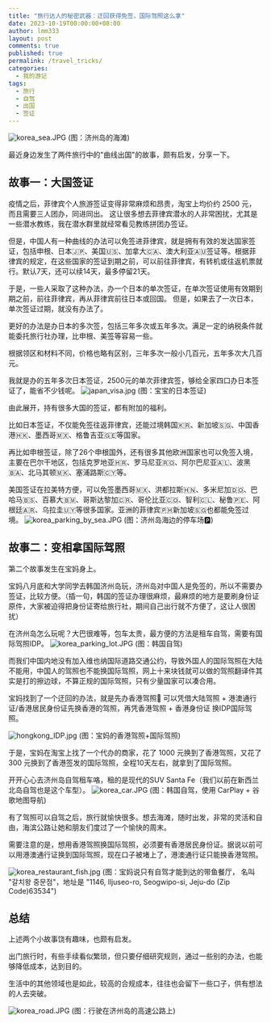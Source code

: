 ```yaml
---
title: "旅行达人的秘密武器：迂回获得免签，国际驾照这么拿"
date: 2023-10-19T00:00:00+08:00
author: lmm333
layout: post
comments: true
published: true
permalink: /travel_tricks/
categories:
  - 我的游记
tags:
  - 旅行
  - 自驾
  - 出国
  - 签证
---
```


![korea_sea.JPG](../images/23-10-18/korea_sea.JPG)
(图：济州岛的海滩)

最近身边发生了两件旅行中的"曲线出国"的故事，颇有启发，分享一下。

## 故事一：大国签证

疫情之后，菲律宾个人旅游签证变得非常麻烦和昂贵，淘宝上均价约 2500 元，而且需要三人团办，同进同出。
这让很多想去菲律宾潜水的人非常困扰，尤其是一些潜水教练，我在潜水群里就经常看见教练拼团办签证。
<!--more-->
但是，中国人有一种曲线的办法可以免签进菲律宾，就是拥有有效的发达国家签证，包括申根、日本🇯🇵、美国🇺🇸、加拿大🇨🇦、澳大利亚🇦🇺签证等。根据菲律宾的规定，在这些国家的签证到期之前，可以前往菲律宾，有转机或往返机票就行。默认7天，还可以续14天，最多停留21天。

于是，一些人采取了这种办法，办一个日本的单次签证，在单次签证使用有效期到期之前，前往菲律宾，再从菲律宾前往日本或回国。
但是，如果去了一次日本，单次签证过期，就没有办法了。

更好的办法是办日本的多次签，包括三年多次或五年多次。满足一定的纳税条件就能委托旅行社办理，比申根、美签等容易一些。

根据领区和材料不同，价格也略有区别，三年多次一般小几百元，五年多次大几百元。

我就是办的五年多次日本签证，2500元的单次菲律宾签，够给全家四口办日本签证了，能省不少钱呢。
![japan_visa.jpg](../images/23-10-18/japan_visa.jpg)
(图：宝宝的日本签证)

由此展开，持有很多大国的签证，都有附加的福利。

比如日本签证，不仅能免签往返菲律宾，还能过境韩国🇰🇷、新加坡🇸🇬、中国香港🇭🇰、墨西哥🇲🇽、格鲁吉亚🇬🇪等国家。

再比如申根签证，除了26个申根国外，还有很多其他欧洲国家也可以免签入境，主要在巴尔干地区，包括克罗地亚🇭🇷、罗马尼亚🇷🇴、阿尔巴尼亚🇦🇱、波黑🇧🇦、北马其顿🇲🇰、塞浦路斯🇨🇾等。

美国签证在拉美特方便，可以免签墨西哥🇲🇽、洪都拉斯🇭🇳、多米尼加🇩🇴、巴哈马🇧🇸、百慕大🇧🇲、哥斯达黎加🇨🇷、哥伦比亚🇨🇴、智利🇨🇱、秘鲁🇵🇪、阿根廷🇦🇷、乌拉圭🇺🇾等很多国家。亚洲的菲律宾🇵🇭新加坡🇸🇬也都能免签过境。
![korea_parking_by_sea.JPG](../images/23-10-18/korea_parking_by_sea.JPG)
(图：济州岛海边的停车场🅿️)

## 故事二：变相拿国际驾照

第二个故事发生在宝妈身上。

宝妈八月底和大学同学去韩国济州岛玩，济州岛对中国人是免签的，所以不需要办签证，比较方便。（插一句，韩国的签证办理很麻烦，最麻烦的地方是要刷身份证原件，大家被迫得把身份证寄给旅行社，期间自己出行就不方便了，这让人很困扰）

在济州岛怎么玩呢？大巴很难等，包车太贵，最方便的方法是租车自驾，需要有国际驾照IDP。
![korea_parking_lot.JPG](../images/23-10-18/korea_parking_lot.JPG)
(图：韩国自驾)

而我们中国内地没有加入维也纳国际道路交通公约，导致外国人的国际驾照在大陆不能用，中国人的驾照也不能换国际驾照，网上十来块钱就可以做的驾照翻译件其实是打的擦边球，不算正规的国际驾照，只有少量国家可以凑合用。

宝妈找到了一个迂回的办法，就是先办香港驾照🚗 可以凭借大陆驾照 + 港澳通行证/香港居民身份证先换香港的驾照，再凭香港驾照 +
香港身份证 换IDP国际驾照。

![hongkong_IDP.jpg](../images/23-10-18/hongkong_IDP.jpg)
(图：宝妈的香港驾照+国际驾照)

于是，宝妈在淘宝上找了一个代办的商家，花了 1000 元换到了香港驾照，又花了 300 元换到了香港签发的国际驾照，全程10天左右，就拿到了国际驾照。

开开心心去济州岛自驾租车咯，租的是现代的SUV Santa Fe（我们以前在新西兰北岛自驾也是这个车型）。
![korea_car.JPG](../images/23-10-18/korea_car.JPG)
(图：韩国自驾，使用 CarPlay + 谷歌地图导航)

有了驾照可以自驾之后，旅行就愉快很多。想去海滩，随时出发，非常的灵活和自由，海滨公路让她和朋友们度过了一个愉快的周末。

需要注意的是，想用香港驾照换国际驾照，必须要有香港居民身份证。据说以前可以用港澳通行证换到国际驾照，现在口子被堵上了，港澳通行证只能换香港驾照。

![korea_restaurant_fish.jpg](../images/23-10-18/korea_restaurant_fish.jpg)
(图：宝妈说只有自驾才能到达的带鱼餐厅， 名叫 "갈치왕 중문점"，地址是 "1146, lljuseo-ro, Seogwipo-si, Jeju-do (Zip Code)63534")

## 总结

上述两个小故事饶有趣味，也颇有启发。

出门旅行时，有些手续看似繁琐，但只要仔细研究规则，通过一些别的办法，也能够降低成本，达到目的。

生活中的其他领域也是如此，较高的合规成本，往往也会留下一些口子，供有想法的人去突破。

![korea_road.JPG](../images/23-10-18/korea_road.JPG)
(图：行驶在济州岛的高速公路上)